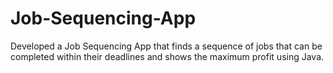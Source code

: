 # Job-Sequencing-App
Developed a Job Sequencing App that finds a sequence of jobs that can be completed within their deadlines and shows the maximum profit using Java.
